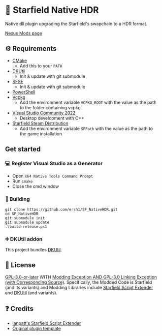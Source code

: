 # 📑 Starfield Native HDR
Native dll plugin upgrading the Starfield's swapchain to a HDR format.

 [Nexus Mods page](https://www.nexusmods.com/starfield/mods/588)

## ⚙ Requirements

- [CMake](https://cmake.org/)
  - Add this to your `PATH`
- [DKUtil](https://github.com/gottyduke/DKUtil)
  - Init & update with git submodule
- [SFSE](https://github.com/ianpatt/sfse)
  - Init & update with git submodule
- [PowerShell](https://github.com/PowerShell/PowerShell/releases/latest)
- [Vcpkg](https://github.com/microsoft/vcpkg)
  - Add the environment variable `VCPKG_ROOT` with the value as the path to the folder containing vcpkg
- [Visual Studio Community 2022](https://visualstudio.microsoft.com/)
  - Desktop development with C++
- [Starfield Steam Distribution](#-deployment)
  - Add the environment variable `SFPath` with the value as the path to the game installation
  
## Get started

### 💻 Register Visual Studio as a Generator

- Open `x64 Native Tools Command Prompt`
- Run `cmake`
- Close the cmd window

### 🔨 Building

```
git clone https://github.com/ersh1/SF_NativeHDR.git
cd SF_NativeHDR
git submodule init
git submodule update
.\build-release.ps1
```

### ➕ DKUtil addon

This project bundles [DKUtil](https://github.com/gottyduke/DKUtil).

## 📖 License

[GPL-3.0-or-later](COPYING) WITH [Modding Exception AND GPL-3.0 Linking Exception (with Corresponding Source)](EXCEPTIONS). Specifically, the Modded Code is Starfield (and its variants) and Modding Libraries include [Starfield Script Extender](https://github.com/ianpatt/sfse) and [DKUtil](https://github.com/gottyduke/DKUtil/) (and variants).

## ❓ Credits

- [ianpatt's Starfield Script Extender](https://github.com/ianpatt/sfse)
- [Original plugin template](https://github.com/gottyduke/SF_PluginTemplate)
